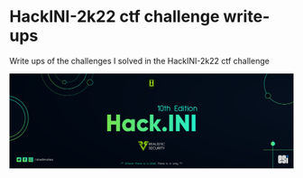 # HackINI-2k22 ctf challenge write-ups
Write ups of the challenges I solved in the HackINI-2k22 ctf challenge

![CTF-logo](CTF-logo.png)
